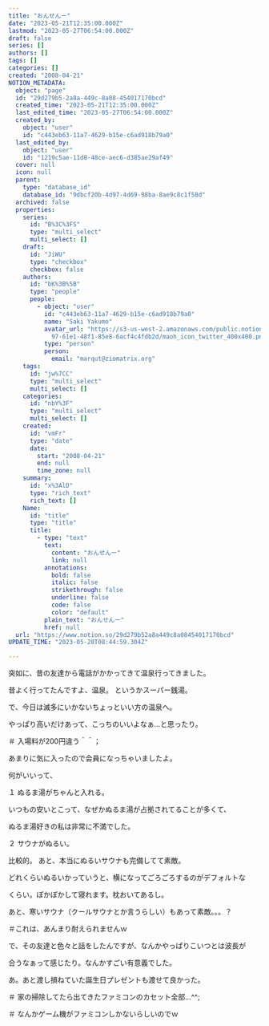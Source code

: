 ```yaml
---
title: "おんせんー"
date: "2023-05-21T12:35:00.000Z"
lastmod: "2023-05-27T06:54:00.000Z"
draft: false
series: []
authors: []
tags: []
categories: []
created: "2008-04-21"
NOTION_METADATA:
  object: "page"
  id: "29d279b5-2a8a-449c-8a08-454017170bcd"
  created_time: "2023-05-21T12:35:00.000Z"
  last_edited_time: "2023-05-27T06:54:00.000Z"
  created_by:
    object: "user"
    id: "c443eb63-11a7-4629-b15e-c6ad918b79a0"
  last_edited_by:
    object: "user"
    id: "1219c5ae-11d8-48ce-aec6-d385ae29af49"
  cover: null
  icon: null
  parent:
    type: "database_id"
    database_id: "9dbcf20b-4d97-4d69-98ba-8ae9c8c1f58d"
  archived: false
  properties:
    series:
      id: "B%3C%3FS"
      type: "multi_select"
      multi_select: []
    draft:
      id: "JiWU"
      type: "checkbox"
      checkbox: false
    authors:
      id: "bK%3B%5B"
      type: "people"
      people:
        - object: "user"
          id: "c443eb63-11a7-4629-b15e-c6ad918b79a0"
          name: "Saki Yakumo"
          avatar_url: "https://s3-us-west-2.amazonaws.com/public.notion-static.com/3ad1c4\
            97-61e1-48f1-85e8-6acf4c4fdb2d/maoh_icon_twitter_400x400.png"
          type: "person"
          person:
            email: "marqut@ziomatrix.org"
    tags:
      id: "jw%7CC"
      type: "multi_select"
      multi_select: []
    categories:
      id: "nbY%3F"
      type: "multi_select"
      multi_select: []
    created:
      id: "vmFr"
      type: "date"
      date:
        start: "2008-04-21"
        end: null
        time_zone: null
    summary:
      id: "x%3AlD"
      type: "rich_text"
      rich_text: []
    Name:
      id: "title"
      type: "title"
      title:
        - type: "text"
          text:
            content: "おんせんー"
            link: null
          annotations:
            bold: false
            italic: false
            strikethrough: false
            underline: false
            code: false
            color: "default"
          plain_text: "おんせんー"
          href: null
  url: "https://www.notion.so/29d279b52a8a449c8a08454017170bcd"
UPDATE_TIME: "2023-05-28T08:44:59.304Z"

---
```

<link rel="stylesheet" href="https://cdn.jsdelivr.net/npm/katex@0.16.2/dist/katex.min.css" integrity="sha384-bYdxxUwYipFNohQlHt0bjN/LCpueqWz13HufFEV1SUatKs1cm4L6fFgCi1jT643X" crossorigin="anonymous">


突如に、昔の友達から電話がかかってきて温泉行ってきました。


昔よく行ってたんですよ、温泉。 というかスーパー銭湯。


で、今日は滅多にいかないちょっといい方の温泉へ。


やっぱり高いだけあって、こっちのいいよなぁ…と思ったり。


＃ 入場料が200円違う＾＾；


あまりに気に入ったので会員になっちゃいましたよ。


何がいいって、


１ ぬるま湯がちゃんと入れる。


いつもの安いとこって、なぜかぬるま湯が占拠されてることが多くて、


ぬるま湯好きの私は非常に不満でした。


２ サウナがぬるい。


比較的。 あと、本当にぬるいサウナも完備してて素敵。


どれくらいぬるいかっていうと、横になってごろごろするのがデフォルトな


くらい。ぽかぽかして寝れます。枕おいてあるし。


あと、寒いサウナ（クールサウナとか言うらしい）もあって素敵。。。？


＃これは、あんまり耐えられませんｗ


で、その友達と色々と話をしたんですが、なんかやっぱりこいつとは波長が


合うなぁって感じたり。なんかすごい有意義でした。


あ。あと渡し損ねていた誕生日プレゼントも渡せて良かった。


＃ 家の掃除してたら出てきたファミコンのカセット全部…^^;


＃ なんかゲーム機がファミコンしかないらしいのでｗ


